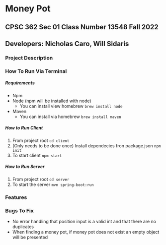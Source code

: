 # Money Pot 
## CPSC 362 Sec 01 Class Number 13548 Fall 2022
## Developers: Nicholas Caro, Will Sidaris

### Project Description

### How To Run Via Terminal

##### Requirements
- Npm
- Node (npm will be installed with node)
  - You can install view homebrew `brew install node`
- Maven
  - You can install via homebrew `brew install maven`

##### How to Run Client
1. From project root `cd client`
2. (Only needs to be done once) Install dependecies fron package.json `npm init`
3. To start client `npm start`

##### How to Run Server
1. From project root `cd server`
2. To start the server `mvn spring-boot:run`
### Features

### Bugs To Fix
- No error handling that position input is a valid int and that there are no duplicates
- When finding a money pot, if money pot does not exist an empty object will be presented



